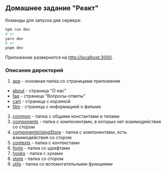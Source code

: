 ## Домашнее задание "Реакт"

Команды для запуска дев сервера:

```bash
npm run dev
# or
yarn dev
# or
pnpm dev
```

Приложение развернется на [http://localhost:3000](http://localhost:3000).

### Описание директорий

1.  [app](/src/app) - основная папка со страницами приложения

-   [about](/src/app/about) - страница "О нас"
-   [faq](/src/app/faq) - страница "Вопросы-ответы"
-   [cart](/src/app/cart) - страница с корзиной
-   [film](/src/app/film/%5Bid%5D) - страница с информацией о фильме

2.  [common](/src/common) - папка с общими константами и типами
3.  [components](/src/components) - папка с компонентами, в которых нет взаимодействия со стором
4.  [componentsUsingStore](/src/componentsUsingStore) - папка с компонентами, есть взаимодействия со стором
5.  [contexts](/src/contexts) - папка с контекстами
6.  [fonts](/src/fonts) - папка со шрифтами
7.  [hooks](/src/hooks) - папка с хуками
8.  [store](/src/store) - папка со стором
9.  [utils](/src/utils) - папка со вспомогательными функциями

